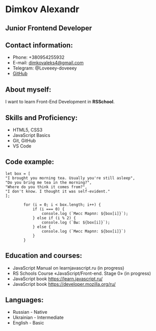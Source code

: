 # Dimkov Alexandr
## Junior Frontend Developer
## Contact information:
* Phone: +380954255932
* E-mail: dimkovaleks4@gmail.com
* Telegram: @Loveeey-doveeey
* [GitHub](https://github.com/DiegoKitty "Github")

## About myself:
 I want to learn Front-End Development in __RSSchool__.
## Skills and Proficiency:
* HTML5, CSS3
* JavaScript Basics
* Git, GitHub
* VS Code

## Code example:
```
let box = [
"I brought you morning tea. Usually you're still asleep", 
"Do you bring me tea in the morning?",
"Where do you think it comes from?",
"I don't know. I thought it was self-evident."
];

        for (i = 0; i < box.length; i++) {
            if (i === 0) {
                console.log (`Мисс Марпл: ${box[i]}`);
            } else if (i % 2) {
                console.log (`Вы: ${box[i]}`);
            } else {
                console.log (`Мисс Марпл: ${box[i]}`)
            }
        }
 ```

 ## Education and courses:
 * JavaScript Manual on learnjavascript.ru (in progress)
 * RS Schools Course «JavaScript/Front-end. Stage 0» (in progress)
 * JavaScript  book https://learn.javascript.ru/
 * JavaScript book https://developer.mozilla.org/ru/
 ## Languages:
 * Russian - Native
 * Ukrainian - Intermediate
 * English - Basic
 


